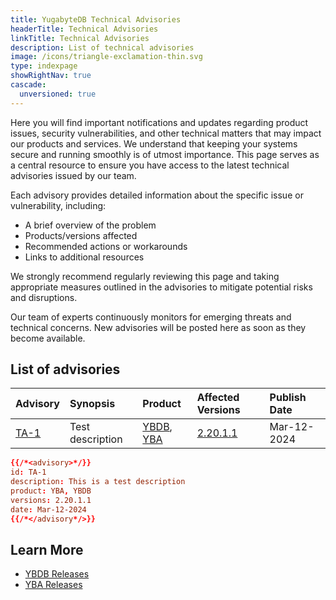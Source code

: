 ```yaml
---
title: YugabyteDB Technical Advisories
headerTitle: Technical Advisories
linkTitle: Technical Advisories
description: List of technical advisories
image: /icons/triangle-exclamation-thin.svg
type: indexpage
showRightNav: true
cascade:
  unversioned: true
---
```


Here you will find important notifications and updates regarding product issues, security vulnerabilities, and other technical matters that may impact our products and services. We understand that keeping your systems secure and running smoothly is of utmost importance. This page serves as a central resource to ensure you have access to the latest technical advisories issued by our team.

Each advisory provides detailed information about the specific issue or vulnerability, including:

- A brief overview of the problem
- Products/versions affected
- Recommended actions or workarounds
- Links to additional resources

We strongly recommend regularly reviewing this page and taking appropriate measures outlined in the advisories to mitigate potential risks and disruptions.

Our team of experts continuously monitors for emerging threats and technical concerns. New advisories will be posted here as soon as they become available.

## List of advisories

| Advisory |    Synopsis     | Product  | Affected Versions | Publish Date |
| :------- | :-------------- | :------- | :---------------- | :----------- |
| [TA-1](./ta-1.md)     | Test description | [YBDB](./), [YBA](./) | [2.20.1.1](/preview/releases/ybdb-releases/v2.20/#v2.20.1.1)            | Mar-12-2024  |

```toml
{{/*<advisory>*/}}
id: TA-1
description: This is a test description
product: YBA, YBDB
versions: 2.20.1.1
date: Mar-12-2024
{{/*</advisory*/>}}
```

## Learn More

- [YBDB Releases](../ybdb-releases/)
- [YBA Releases](../yba-releases/)
